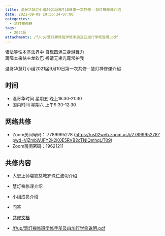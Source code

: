 ```yaml
---
title: 温哥华慧灯小组2021届9月10日第一次共修--慧灯禅修课介绍
date: 2021-09-09 10:36:34-07:00
categories:
  - 慧灯禅修班
tags:
  - 2021届
attachments: /f/up/慧灯禅修班学修手册及四加行学修说明.pdf
---
```

诸法等性本基法界中  自现圆满三身游舞力  
离障本来怙主龙钦巴  祈请无垢光尊常护我  

温哥华慧灯小组2021届9月10日第一次共修--慧灯禅修课介绍  

## 时间

- 温哥华时间 星期五 晚上18:30-21:30    
- 国内时间 星期六 上午9:30-12:30    

## 网络共修  

- Zoom房间号码： 7789995278 (<https://us02web.zoom.us/j/7789995278?pwd=VjZmbWJFY2k2K0E5RVB2cTNIQmhqUT09>)
- Zoom房间密码：19621211       

## 共修内容  

- 大恩上师堪钦慈城罗珠仁波切介绍
- 慧灯禅修课介绍
- 小组成员介绍
- 问答

- [共修文档](https://docs.google.com/presentation/d/1tE12yVKvlUk8l-EqyimvYv8qppdjyG60ilWuwFDrxSU/edit#slide=id.g9811269e00_0_171)
- [/f/up/慧灯禅修班学修手册及四加行学修说明.pdf](https://s3.ca-central-1.wasabisys.com/hddata/f.huidengchanxiu.net/hdv/f/up/慧灯禅修班学修手册及四加行学修说明.pdf)